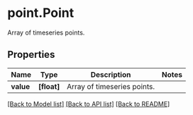 # point.Point

Array of timeseries points.
## Properties
Name | Type | Description | Notes
------------ | ------------- | ------------- | -------------
**value** | **[float]** | Array of timeseries points. | 

[[Back to Model list]](../README.md#documentation-for-models) [[Back to API list]](../README.md#documentation-for-api-endpoints) [[Back to README]](../README.md)


